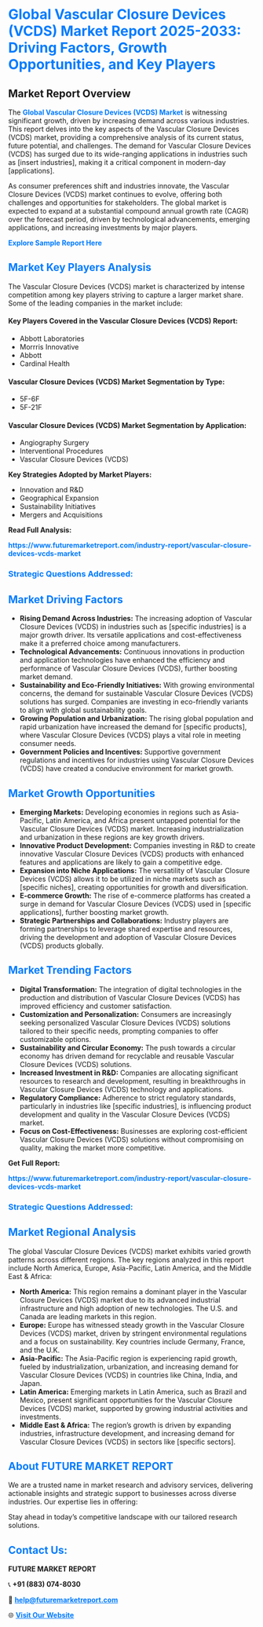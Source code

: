 <h1 style="color: #007BFF;">Global Vascular Closure Devices (VCDS) Market Report 2025-2033: Driving Factors, Growth Opportunities, and Key Players</h1>

<section id="overview">
<h2>Market Report Overview</h2>
<p>The <a href="https://www.futuremarketreport.com/industry-report/vascular-closure-devices-vcds-market" style="color: #007BFF; text-decoration: none;"><strong>Global Vascular Closure Devices (VCDS) Market</strong></a> is witnessing significant growth, driven by increasing demand across various industries. This report delves into the key aspects of the Vascular Closure Devices (VCDS) market, providing a comprehensive analysis of its current status, future potential, and challenges. The demand for Vascular Closure Devices (VCDS) has surged due to its wide-ranging applications in industries such as [insert industries], making it a critical component in modern-day [applications].</p>
<p>As consumer preferences shift and industries innovate, the Vascular Closure Devices (VCDS) market continues to evolve, offering both challenges and opportunities for stakeholders. The global market is expected to expand at a substantial compound annual growth rate (CAGR) over the forecast period, driven by technological advancements, emerging applications, and increasing investments by major players.</p>
</section>

<section id="overview">
<p><a href="https://www.futuremarketreport.com/request-sample/reportId=121892" style="color: #007BFF; text-decoration: none;"><strong>Explore Sample Report Here</strong></a></p>
</section>

<section id="key-players">
<h2 style="color: #007BFF;">Market Key Players Analysis</h2>
<p>The Vascular Closure Devices (VCDS) market is characterized by intense competition among key players striving to capture a larger market share. Some of the leading companies in the market include:</p>
<h4>Key Players Covered in the Vascular Closure Devices (VCDS) Report:</h4>
<ul><li>Abbott Laboratories</li><li>Morrris Innovative</li><li>Abbott</li><li>Cardinal Health</li></ul>
<h4>Vascular Closure Devices (VCDS) Market Segmentation by Type:</h4>
<ul><li>5F-6F</li><li>5F-21F</li></ul>

<h4>Vascular Closure Devices (VCDS) Market Segmentation by Application:</h4>
<ul><li>Angiography Surgery</li><li>Interventional Procedures</li><li>Vascular Closure Devices (VCDS)</li></ul>
<p><strong>Key Strategies Adopted by Market Players:</strong></p>
<ul>
<li>Innovation and R&D</li>
<li>Geographical Expansion</li>
<li>Sustainability Initiatives</li>
<li>Mergers and Acquisitions</li>
</ul>
</section>

<section>
<p><strong>Read Full Analysis: </strong></p><a href="https://www.futuremarketreport.com/industry-report/vascular-closure-devices-vcds-market" style="color: #007BFF; text-decoration: none;"><strong>https://www.futuremarketreport.com/industry-report/vascular-closure-devices-vcds-market</strong></a>
<h3 style="color: #007BFF;">Strategic Questions Addressed:</h3>
</section>

<section id="driving-factors">
<h2 style="color: #007BFF;">Market Driving Factors</h2>
<ul>
<li><strong>Rising Demand Across Industries:</strong> The increasing adoption of Vascular Closure Devices (VCDS) in industries such as [specific industries] is a major growth driver. Its versatile applications and cost-effectiveness make it a preferred choice among manufacturers.</li>
<li><strong>Technological Advancements:</strong> Continuous innovations in production and application technologies have enhanced the efficiency and performance of Vascular Closure Devices (VCDS), further boosting market demand.</li>
<li><strong>Sustainability and Eco-Friendly Initiatives:</strong> With growing environmental concerns, the demand for sustainable Vascular Closure Devices (VCDS) solutions has surged. Companies are investing in eco-friendly variants to align with global sustainability goals.</li>
<li><strong>Growing Population and Urbanization:</strong> The rising global population and rapid urbanization have increased the demand for [specific products], where Vascular Closure Devices (VCDS) plays a vital role in meeting consumer needs.</li>
<li><strong>Government Policies and Incentives:</strong> Supportive government regulations and incentives for industries using Vascular Closure Devices (VCDS) have created a conducive environment for market growth.</li>
</ul>
</section>

<section id="growth-opportunities">
<h2 style="color: #007BFF;">Market Growth Opportunities</h2>
<ul>
<li><strong>Emerging Markets:</strong> Developing economies in regions such as Asia-Pacific, Latin America, and Africa present untapped potential for the Vascular Closure Devices (VCDS) market. Increasing industrialization and urbanization in these regions are key growth drivers.</li>
<li><strong>Innovative Product Development:</strong> Companies investing in R&D to create innovative Vascular Closure Devices (VCDS) products with enhanced features and applications are likely to gain a competitive edge.</li>
<li><strong>Expansion into Niche Applications:</strong> The versatility of Vascular Closure Devices (VCDS) allows it to be utilized in niche markets such as [specific niches], creating opportunities for growth and diversification.</li>
<li><strong>E-commerce Growth:</strong> The rise of e-commerce platforms has created a surge in demand for Vascular Closure Devices (VCDS) used in [specific applications], further boosting market growth.</li>
<li><strong>Strategic Partnerships and Collaborations:</strong> Industry players are forming partnerships to leverage shared expertise and resources, driving the development and adoption of Vascular Closure Devices (VCDS) products globally.</li>
</ul>
</section>

<section id="trending-factors">
<h2 style="color: #007BFF;">Market Trending Factors</h2>
<ul>
<li><strong>Digital Transformation:</strong> The integration of digital technologies in the production and distribution of Vascular Closure Devices (VCDS) has improved efficiency and customer satisfaction.</li>
<li><strong>Customization and Personalization:</strong> Consumers are increasingly seeking personalized Vascular Closure Devices (VCDS) solutions tailored to their specific needs, prompting companies to offer customizable options.</li>
<li><strong>Sustainability and Circular Economy:</strong> The push towards a circular economy has driven demand for recyclable and reusable Vascular Closure Devices (VCDS) solutions.</li>
<li><strong>Increased Investment in R&D:</strong> Companies are allocating significant resources to research and development, resulting in breakthroughs in Vascular Closure Devices (VCDS) technology and applications.</li>
<li><strong>Regulatory Compliance:</strong> Adherence to strict regulatory standards, particularly in industries like [specific industries], is influencing product development and quality in the Vascular Closure Devices (VCDS) market.</li>
<li><strong>Focus on Cost-Effectiveness:</strong> Businesses are exploring cost-efficient Vascular Closure Devices (VCDS) solutions without compromising on quality, making the market more competitive.</li>
</ul>
</section>

<section>
<p><strong>Get Full Report: </strong></p><a href="https://www.futuremarketreport.com/industry-report/vascular-closure-devices-vcds-market" style="color: #007BFF; text-decoration: none;"><strong>https://www.futuremarketreport.com/industry-report/vascular-closure-devices-vcds-market</strong></a>
<h3 style="color: #007BFF;">Strategic Questions Addressed:</h3>
</section>


<section id="regional-analysis">
<h2 style="color: #007BFF;">Market Regional Analysis</h2>
<p>The global Vascular Closure Devices (VCDS) market exhibits varied growth patterns across different regions. The key regions analyzed in this report include North America, Europe, Asia-Pacific, Latin America, and the Middle East & Africa:</p>
<ul>
<li><strong>North America:</strong> This region remains a dominant player in the Vascular Closure Devices (VCDS) market due to its advanced industrial infrastructure and high adoption of new technologies. The U.S. and Canada are leading markets in this region.</li>
<li><strong>Europe:</strong> Europe has witnessed steady growth in the Vascular Closure Devices (VCDS) market, driven by stringent environmental regulations and a focus on sustainability. Key countries include Germany, France, and the U.K.</li>
<li><strong>Asia-Pacific:</strong> The Asia-Pacific region is experiencing rapid growth, fueled by industrialization, urbanization, and increasing demand for Vascular Closure Devices (VCDS) in countries like China, India, and Japan.</li>
<li><strong>Latin America:</strong> Emerging markets in Latin America, such as Brazil and Mexico, present significant opportunities for the Vascular Closure Devices (VCDS) market, supported by growing industrial activities and investments.</li>
<li><strong>Middle East & Africa:</strong> The region’s growth is driven by expanding industries, infrastructure development, and increasing demand for Vascular Closure Devices (VCDS) in sectors like [specific sectors].</li>
</ul>
</section>

<footer>
<h2 style="color: #007BFF;">About FUTURE MARKET REPORT</h2>
<p>We are a trusted name in market research and advisory services, delivering actionable insights and strategic support to businesses across diverse industries. Our expertise lies in offering:</p>

<p>Stay ahead in today’s competitive landscape with our tailored research solutions.</p>

<h2 style="color: #007BFF;">Contact Us:</h2>
<p><strong>FUTURE MARKET REPORT</strong></p>
<p>📞 <strong>+91 (883) 074-8030</strong></p>
<p>📧 <strong><a href="mailto:help@futuremarketreport.com" style="color: #007BFF;">help@futuremarketreport.com</a></strong></p>
<p>🌐 <strong><a href="https://www.futuremarketreport.com/" style="color: #007BFF;">Visit Our Website</a></strong></p>
</footer>